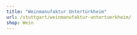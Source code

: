 ```yaml
---
title: "Weinmanufaktur Untertürkheim"
url: /stuttgart/weinmanufaktur-untertuerkheim/
shop: Wein
---
```


